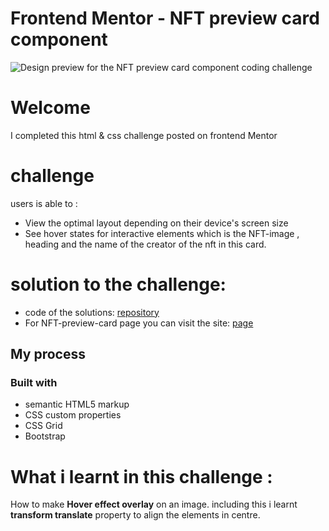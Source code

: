 # Frontend Mentor - NFT preview card component

![Design preview for the NFT preview card component coding challenge](./design/desktop-preview.jpg)

# Welcome 
I completed this html & css challenge posted on frontend Mentor

# challenge
users is able to :
- View the optimal layout depending on their device's screen size
- See hover states for interactive elements which is the NFT-image , heading and the name of the creator of the nft in this card.


# solution to the challenge:
- code of the solutions: [repository](https://github.com/Gautambudh/Nft-preview-card.git)
- For NFT-preview-card page you can visit the site: [page](https://gautambudh.github.io/Nft-preview-card/)

## My process

### Built with
- semantic HTML5 markup
- CSS custom properties
- CSS Grid
- Bootstrap

# What i learnt in this challenge :
How to make **Hover effect overlay** on an image.
including this i learnt **transform translate** property to align the elements in centre.
